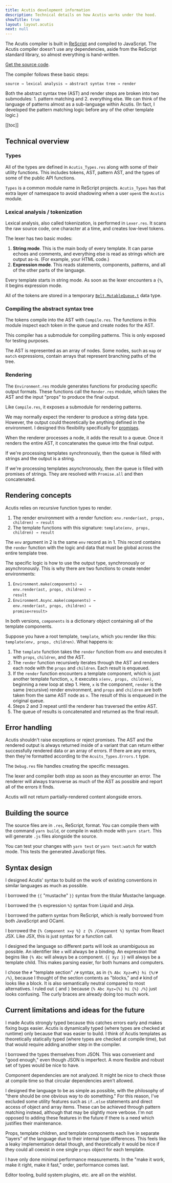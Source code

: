```yaml
---
title: Acutis development information
description: Technical details on how Acutis works under the hood.
showTitle: true
layout: layout.acutis
next: null
---
```


The Acutis compiler is built in [ReScript] and compiled to JavaScript. The
Acutis compiler doesn't use any dependencies, aside from the ReScript
standard library, so almost everything is hand-written.

[ReScript]: https://rescript-lang.org/

[Get the source code](https://github.com/johnridesabike/acutis).

The compiler follows these basic steps:

```
source → lexical analysis → abstract syntax tree → render
```

Both the abstract syntax tree (AST) and render steps are broken into two
submodules: 1. pattern matching and 2. everything else. We can think of the
language of patterns almost as a sub-language within Acutis. (In fact, I
developed the pattern matching logic before any of the other template logic.)

[[toc]]

## Technical overview

### Types

All of the types are defined in `Acutis_Types.res` along with some of their
utility functions. This includes tokens, AST, pattern AST, and the types of
some of the public API functions.

`Types` is a common module name in ReScript projects. `Acutis_Types` has that
extra layer of namespace to avoid shadowing when a user `open`s the `Acutis`
module.

### Lexical analysis / tokenization

Lexical analysis, also called tokenization, is performed in `Lexer.res`. It
scans the raw source code, one character at a time, and creates low-level
tokens.

The lexer has two basic modes:

1. **String mode**. This is the main body of every template. It can parse
   echoes and comments, and everything else is read as strings which are
   output as-is. (For example, your HTML code.)
2. **Expression mode**. This reads statements, components, patterns, and all
   of the other parts of the language.

Every template starts in string mode. As soon as the lexer encounters a `{%`,
it begins expression mode.

All of the tokens are stored in a temporary [`Belt.MutableQueue.t`][1] data
type.

[1]: https://rescript-lang.org/docs/manual/latest/api/belt/mutable-queue

### Compiling the abstract syntax tree

The tokens compile into the AST with `Compile.res`. The functions in this
module inspect each token in the queue and create nodes for the AST.

This compiler has a submodule for compiling patterns. This is only exposed
for testing purposes.

The AST is represented as an array of nodes. Some nodes, such as `map` or
`match` expressions, contain arrays that represent branching paths of the
tree.

### Rendering

The `Environment.res` module generates functions for producing specific
output formats. These functions call the `Render.res` module, which takes the
AST and the input "props" to produce the final output.

Like `Compile.res`, it exposes a submodule for rendering patterns.

We may normally expect the renderer to produce a string data type. However,
the output could theoretically be anything defined in the environment. I
designed this flexibility specifically for [promises].

[promises]: https://developer.mozilla.org/en-US/docs/Web/JavaScript/Reference/Global_Objects/Promise

When the renderer processes a node, it adds the result to a queue. Once it
renders the entire AST, it concatenates the queue into the final output.

If we're processing templates synchronously, then the queue is filled with
strings and the output is a string.

If we're processing templates asynchronously, then the queue is filled with
promises of strings. They are resolved with `Promise.all` and then
concatenated.

## Rendering concepts

Acutis relies on recursive function types to render.

1. The render environment with a render function:
   `env.render(ast, props, children) → result`
2. The template functions with this signature:
   `template(env, props, children) → result`

The `env` argument in 2 is the same `env` record as in 1. This record
contains the `render` function with the logic and data that must be global
across the entire template tree.

The specific logic is how to use the output type, synchronously or
asynchronously. This is why there are two functions to create render
environments:

1. `Environment.make(components) →` \
   `env.render(ast, props, children) →` \
   `result`
2. `Environment.Async.make(components) →` \
   `env.render(ast, props, children) →` \
   `promise<result>`

In both versions, `components` is a dictionary object containing all of the
template components.

Suppose you have a root template, `template`, which you render like this:
`template(env, props, children)`. What happens is:

1. The `template` function takes the `render` function from `env` and
   executes it with `props`, `children`, and the AST.
2. The `render` function recursively iterates through the AST and renders
   each node with the `props` and `children`. Each result is enqueued.
3. If the `render` function encounters a template component, which is just
   another template function, `x`, it executes `x(env, props, children)`,
   beginning a new loop at step 1. Here, `x` is the component, `render` is
   the same (recursive) render environment, and `props` and `children` are
   both taken from the same AST node as `x`. The result of this is enqueued
   in the original queue.
4. Steps 2 and 3 repeat until the renderer has traversed the entire AST.
5. The queue of results is concatenated and returned as the final result.

## Error handling

Acutis shouldn't raise exceptions or reject promises. The AST and the
rendered output is always returned inside of a variant that can return either
successfully rendered data or an array of errors. If there are any errors,
then they're formatted according to the `Acuits_Types.Errors.t` type.

The `Debug.res` file handles creating the specific messages.

The lexer and compiler both stop as soon as they encounter an error. The
renderer will always transverse as much of the AST as possible and report all
of the errors it finds.

Acutis will not return partially-rendered content alongside errors.

## Building the source

The source files are in `.res`, ReScript, format. You can compile them with
the command `yarn build`, or compile in watch mode with `yarn start`. This
will generate `.js` files alongside the source.

You can test your changes with `yarn test` or `yarn test:watch` for watch
mode. This tests the generated JavaScript files.

## Syntax design

I designed Acutis' syntax to build on the work of existing conventions in
similar languages as much as possible.

I borrowed the `{{` "mustache" `}}` syntax from the titular Mustache
language.

I borrowed the `{%` expression `%}` syntax from Liquid and Jinja.

I borrowed the pattern syntax from ReScript, which is really borrowed from
both JavaScript and OCaml.

I borrowed the `{% Component x=y %} z {% /Component %}` syntax from React
JSX. Like JSX, this is just syntax for a function call.

I designed the language so different parts will look as unambiguous as
possible. An identifier like `x` will always be a binding. An expression that
begins like `{% Abc` will always be a component. `{{ Xyz }}` will always be a
template child. This makes parsing easier, for both humans and computers.

I chose the `#` "template section" `/#` syntax, as in
`{% Abc Xyz=#%} hi {%/# /%}`, because I thought of the section contents as
"blocks," and `#` kind of looks like a block. It is also semantically neutral
compared to most alternatives. I ruled out `{` and `}` because
`{% Abc Xyz={%} hi {%} /%}` just looks confusing. The curly braces are
already doing too much work.

## Current limitations and ideas for the future

I made Acutis strongly typed because this catches errors early and makes
fixing bugs easier. Acutis is dynamically typed (where types are checked at
runtime) only because that was easier to build. I think of Acutis templates
as theoretically statically typed (where types are checked at compile time),
but that would require adding another step in the compiler.

I borrowed the types themselves from JSON. This was convenient and "good
enough," even though JSON is imperfect. A more flexible and robust set of
types would be nice to have.

Component dependencies are not analyzed. It might be nice to check those at
compile time so that circular dependencies aren't allowed.

I designed the language to be as simple as possible, with the philosophy of
"there should be one obvious way to do something." For this reason, I've
excluded some utility features such as `if`...`else` statements and direct
access of object and array items. These can be achieved through pattern
matching instead, although that may be slightly more verbose. I'm not opposed
to adding these features in the future if there is a need which justifies
their maintenance.

Props, template children, and template components each live in separate
"layers" of the language due to their internal type differences. This feels
like a leaky implementation detail though, and theoretically it would be nice
if they could all coexist in one single `props` object for each template.

I have only done minimal performance measurements. In the "make it work, make
it right, make it fast," order, performance comes last.

Editor tooling, build system plugins, etc. are all on the wishlist.